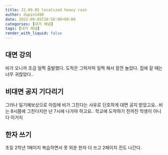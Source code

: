 ```yaml
---
title: 22.09.05 localized heavy rain
author: dapin1490
date: 2022-09-05T20:50:00+09:00
categories: [내가 해냄]
tags: [내가 해냄]
render_with_liquid: false
---
```


## 대면 강의
비가 오니까 조금 일찍 출발했다. 도착은 그럭저럭 일찍 해서 잠깐 놀았다. 집에 갈 때는 너무 귀찮았다..  
  
## 비대면 공지 기다리기
그러나 일기예보상으로 아침에 비가 그친다는 사유로 단호하게 대면 공지 받았고요.. 비는 8시쯤에 그친다지만 난 7시에 나가야 하고요.. 학교에 도착하기 전까진 학생이 아니다 이거지  
  
## 한자 쓰기
초등 2학년 1페이지 복습하면서 못 외운 한자 더 쓰고 2페이지 진도 나간다.  
